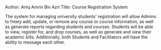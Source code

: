 Author: Aniq Amrin Bin Azri
Title: Course Registration System

The system for managing university students' registration will allow Admins to freely add, update, or remove any course or course information, as well as generate reports regarding students and courses. Students will be able to view, register for, and drop courses, as well as generate and view their academic bills. Additionally, both Students and Facilitators will have the ability to message each other.